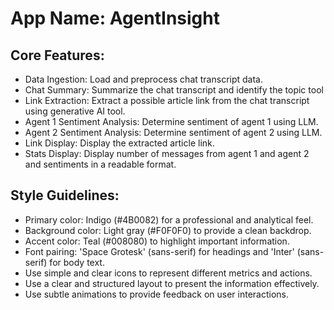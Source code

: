 # **App Name**: AgentInsight

## Core Features:

- Data Ingestion: Load and preprocess chat transcript data.
- Chat Summary: Summarize the chat transcript and identify the topic tool
- Link Extraction: Extract a possible article link from the chat transcript using generative AI tool.
- Agent 1 Sentiment Analysis: Determine sentiment of agent 1 using LLM.
- Agent 2 Sentiment Analysis: Determine sentiment of agent 2 using LLM.
- Link Display: Display the extracted article link.
- Stats Display: Display number of messages from agent 1 and agent 2 and sentiments in a readable format.

## Style Guidelines:

- Primary color: Indigo (#4B0082) for a professional and analytical feel.
- Background color: Light gray (#F0F0F0) to provide a clean backdrop.
- Accent color: Teal (#008080) to highlight important information.
- Font pairing: 'Space Grotesk' (sans-serif) for headings and 'Inter' (sans-serif) for body text.
- Use simple and clear icons to represent different metrics and actions.
- Use a clear and structured layout to present the information effectively.
- Use subtle animations to provide feedback on user interactions.